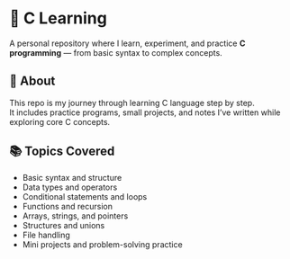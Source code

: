 # 🧠 C Learning  

A personal repository where I learn, experiment, and practice **C programming** — from basic syntax to complex concepts.  

## 🚀 About  
This repo is my journey through learning C language step by step.  
It includes practice programs, small projects, and notes I’ve written while exploring core C concepts.  

## 📚 Topics Covered  
- Basic syntax and structure  
- Data types and operators  
- Conditional statements and loops  
- Functions and recursion  
- Arrays, strings, and pointers  
- Structures and unions  
- File handling  
- Mini projects and problem-solving practice
